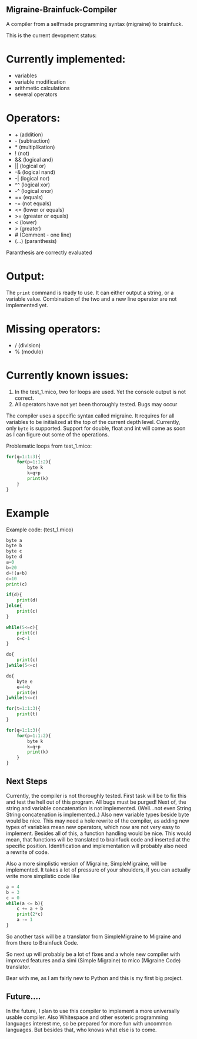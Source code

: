 ## Migraine-Brainfuck-Compiler
A compiler from a selfmade programming syntax (migraine) to brainfuck.

This is the current devopment status:

# Currently implemented:
- variables
- variable modification
- arithmetic calculations
- several operators

# Operators:
- &#43; (addition)
- &#45; (subtraction)
- &#42; (multiplikation)
- ! (not)
- && (logical and)
- || (logical or)
- -& (logical nand)
- -| (logical nor)
- ^^ (logical xor)
- -^ (logical xnor)
- == (equals)
- -= (not equals)
- <= (lower or equals)
- &#62;= (greater or equals)
- < (lower)
- &#62; (greater)
- &#35; (Comment - one line)
- (...) (paranthesis)

Paranthesis are correctly evaluated

# Output:
The `print` command is ready to use. It can either output a string, or a variable value. Combination of the two and a new line operator are not implemented yet.

# Missing operators:
- / (division)
- % (modulo)

# Currently known issues:
1. In the test_1.mico, two for loops are used. Yet the console output is not correct.
2. All operators have not yet been thoroughly tested. Bugs may occur

The compiler uses a specific syntax called migraine.
It requires for all variables to be initialized at the top of the current depth level. Currently, only `byte` is supported.
Support for double, float and int will come as soon as I can figure out some of the operations.

Problematic loops from test_1.mico:
```Python
for(q=1:1:3){
    for(p=1:1:2){
        byte k
        k=q+p
        print(k)
    }
}
```

# Example
Example code: (test_1.mico)

```Python
byte a
byte b
byte c
byte d
a=0
b=20
d=!(a+b)
c=10
print(c)

if(d){
    print(d)
}else{
    print(c)
}

while(5<=c){
    print(c)
    c=c-1
}

do{
    print(c)
}while(5<=c)

do{
    byte e
    e=4+b
    print(e)
}while(5<=c)

for(t=1:1:3){
    print(t)
}

for(q=1:1:3){
    for(p=1:1:2){
        byte k
        k=q+p
        print(k)
    }
}
```

## Next Steps
Currently, the compiler is not thoroughly tested. First task will be to fix this and test the hell out of this program. All bugs must be purged!
Next of, the string and variable concatenation is not implemented. (Well...not even String String concatenation is implemented..)
Also new variable types beside byte would be nice. This may need a hole rewrite of the compiler, as adding new types of variables mean new operators, which now are not very easy to implement.
Besides all of this, a function handling would be nice. This would mean, that functions will be translated to brainfuck code and inserted at the specific position.
Identification and implementation will probably also need a rewrite of code.

Also a more simplistic version of Migraine, SimpleMigraine, will be implemented. It takes a lot of pressure of your shoulders, if you can actually write more simplistic code like
```Python
a = 4
b = 3
c = 0
while(a <= b){
    c += a + b
    print(2*c)
    a -= 1
}
```

So another task will be a translator from SimpleMigraine to Migraine and from there to Brainfuck Code.

So next up will probably be a lot of fixes and a whole new compiler with improved features and a simi (Simple Migraine) to mico (Migraine Code) translator.

Bear with me, as I am fairly new to Python and this is my first big project.

## Future....
In the future, I plan to use this compiler to implement a more universally usable compiler. Also Whitespace and other esoteric programming languages interest me, so be prepared for more fun with uncommon languages.
But besides that, who knows what else is to come.


